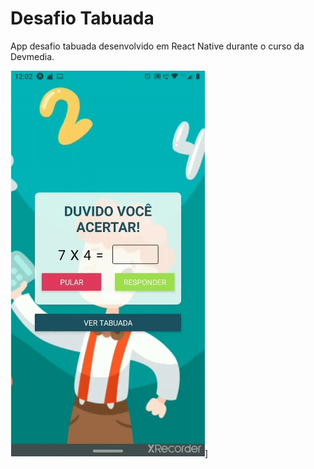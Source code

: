 # Desafio Tabuada

App desafio tabuada desenvolvido em React Native durante o curso da Devmedia.

![gif0](assets/print.jpg)]
